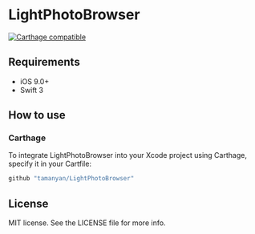 LightPhotoBrowser
===================================

[![Carthage compatible](https://img.shields.io/badge/Carthage-compatible-4BC51D.svg?style=flat)](https://github.com/hsylife/SwiftyPickerPopover)



## Requirements

- iOS 9.0+
- Swift 3

## How to use

### Carthage

To integrate LightPhotoBrowser into your Xcode project using Carthage, specify it in your Cartfile:

```ruby
github "tamanyan/LightPhotoBrowser"
```````

## License

MIT license. See the LICENSE file for more info.
